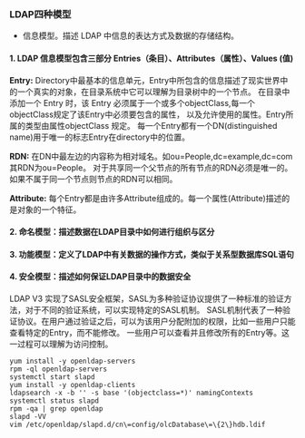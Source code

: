 ### LDAP四种模型
- 信息模型。描述 LDAP 中信息的表达方式及数据的存储结构。

#### 1. LDAP 信息模型包含三部分 Entries（条目）、Attributes（属性）、Values (值)

**Entry:** Directory中最基本的信息单元，Entry中所包含的信息描述了现实世界中的一个真实的对象，在目录系统中它可以理解为目录树中的一个节点。
在目录中添加一个 Entry 时，该 Entry 必须属于一个或多个objectClass,每一个objectClass规定了该Entry中必须要包含的属性，
以及允许使用的属性。Entry所属的类型由属性objectClass 规定。
每一个Entry都有一个DN(distinguished name)用于唯一的标志Entry在directory中的位置。

**RDN:** 在DN中最左边的内容称为相对域名。如ou=People,dc=example,dc=com其RDN为ou=People。
对于共享同一个父节点的所有节点的RDN必须是唯一的。如果不属于同一个节点则节点的RDN可以相同。

**Attribute:** 每个Entry都是由许多Attribute组成的。每一个属性(Attribute)描述的是对象的一个特征。

#### 2. 命名模型：描述数据在LDAP目录中如何进行组织与区分

#### 3. 功能模型：定义了LDAP中有关数据的操作方式，类似于关系型数据库SQL语句

#### 4. 安全模型：描述如何保证LDAP目录中的数据安全

LDAP V3 实现了SASL安全框架，SASL为多种验证协议提供了一种标准的验证方法，对于不同的验证系统，可以实现特定的SASL机制。
SASL机制代表了一种验证协议。在用户通过验证之后，可以为该用户分配附加的权限，比如一些用户只能查看特定的Entry，而不能修改。
一些用户可以查看并且修改所有的Entry等。这一过程可以理解为访问控制。

```
yum install -y openldap-servers
rpm -ql openldap-servers
systemctl start slapd
yum install -y openldap-clients
ldapsearch -x -b '' -s base '(objectclass=*)' namingContexts
systemctl status slapd
rpm -qa | grep openldap
slapd -VV
vim /etc/openldap/slapd.d/cn\=config/olcDatabase\=\{2\}hdb.ldif
```






